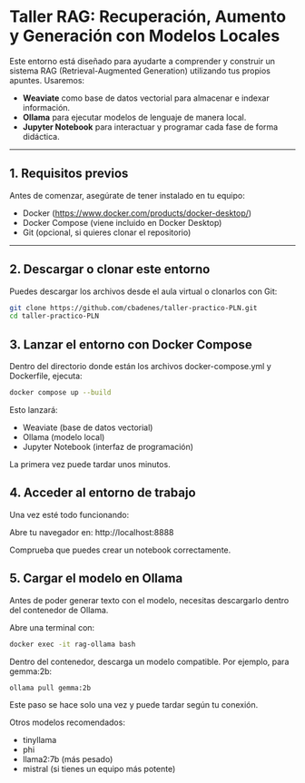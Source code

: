 # Taller RAG: Recuperación, Aumento y Generación con Modelos Locales

Este entorno está diseñado para ayudarte a comprender y construir un sistema RAG (Retrieval-Augmented Generation) utilizando tus propios apuntes. Usaremos:

- **Weaviate** como base de datos vectorial para almacenar e indexar información.
- **Ollama** para ejecutar modelos de lenguaje de manera local.
- **Jupyter Notebook** para interactuar y programar cada fase de forma didáctica.

---

## 1. Requisitos previos

Antes de comenzar, asegúrate de tener instalado en tu equipo:

- Docker (https://www.docker.com/products/docker-desktop/)
- Docker Compose (viene incluido en Docker Desktop)
- Git (opcional, si quieres clonar el repositorio)

---

## 2. Descargar o clonar este entorno

Puedes descargar los archivos desde el aula virtual o clonarlos con Git:

```bash
git clone https://github.com/cbadenes/taller-practico-PLN.git
cd taller-practico-PLN
```

## 3. Lanzar el entorno con Docker Compose
Dentro del directorio donde están los archivos docker-compose.yml y Dockerfile, ejecuta:

```bash
docker compose up --build
```

Esto lanzará:
- Weaviate (base de datos vectorial)
- Ollama (modelo local)
- Jupyter Notebook (interfaz de programación)

La primera vez puede tardar unos minutos.


## 4. Acceder al entorno de trabajo
Una vez esté todo funcionando:

Abre tu navegador en: http://localhost:8888

Comprueba que puedes crear un notebook correctamente.

## 5. Cargar el modelo en Ollama
Antes de poder generar texto con el modelo, necesitas descargarlo dentro del contenedor de Ollama.

Abre una terminal con:

```bash
docker exec -it rag-ollama bash
```

Dentro del contenedor, descarga un modelo compatible. Por ejemplo, para gemma:2b:

```bash
ollama pull gemma:2b
```

Este paso se hace solo una vez y puede tardar según tu conexión.

Otros modelos recomendados:
- tinyllama
- phi
- llama2:7b (más pesado)
- mistral (si tienes un equipo más potente)

